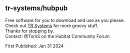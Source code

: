## tr-systems/hubpub
Free software for you to download and use as you please.<br>
Check out [TR Systems](https://tr-systems.github.io/web/) for more groovy stuff.<br>
Thanks for stopping by.<br>
Contact: @TomS on the Hubitat Community Forum

First Published: Jan 31 2024
